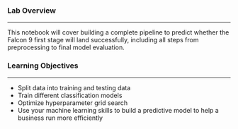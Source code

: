 ### Lab Overview

---

This notebook will cover building a complete pipeline to predict whether the Falcon 9 first stage will land successfully, including all steps from preprocessing to final model evaluation.

### Learning Objectives

---

- Split data into training and testing data
- Train different classification models
- Optimize hyperparameter grid search
- Use your machine learning skills to build a predictive model to help a business run more efficiently